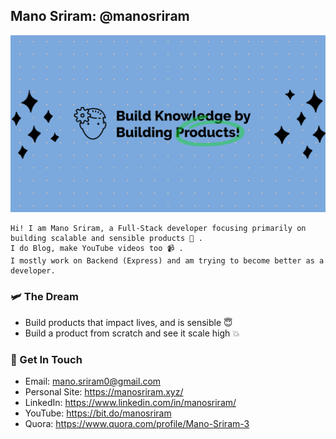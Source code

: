 ## Mano Sriram: @manosriram

![Mano Sriram](./YT_CHANNEL_ART.png)

```
Hi! I am Mano Sriram, a Full-Stack developer focusing primarily on building scalable and sensible products 📖 .
I do Blog, make YouTube videos too 📹 .
I mostly work on Backend (Express) and am trying to become better as a developer.
```

### 🛩  The Dream
- Build products that impact lives, and is sensible 😇
- Build a product from scratch and see it scale high 💥

### 📱 Get In Touch

- Email: mano.sriram0@gmail.com
- Personal Site: https://manosriram.xyz/
- LinkedIn: https://www.linkedin.com/in/manosriram/
- YouTube: https://bit.do/manosriram
- Quora: https://www.quora.com/profile/Mano-Sriram-3

